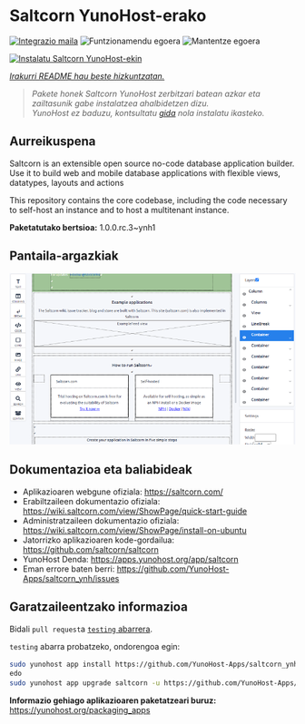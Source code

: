 <!--
Ohart ongi: README hau automatikoki sortu da <https://github.com/YunoHost/apps/tree/master/tools/readme_generator>ri esker
EZ editatu eskuz.
-->

# Saltcorn YunoHost-erako

[![Integrazio maila](https://dash.yunohost.org/integration/saltcorn.svg)](https://ci-apps.yunohost.org/ci/apps/saltcorn/) ![Funtzionamendu egoera](https://ci-apps.yunohost.org/ci/badges/saltcorn.status.svg) ![Mantentze egoera](https://ci-apps.yunohost.org/ci/badges/saltcorn.maintain.svg)

[![Instalatu Saltcorn YunoHost-ekin](https://install-app.yunohost.org/install-with-yunohost.svg)](https://install-app.yunohost.org/?app=saltcorn)

*[Irakurri README hau beste hizkuntzatan.](./ALL_README.md)*

> *Pakete honek Saltcorn YunoHost zerbitzari batean azkar eta zailtasunik gabe instalatzea ahalbidetzen dizu.*  
> *YunoHost ez baduzu, kontsultatu [gida](https://yunohost.org/install) nola instalatu ikasteko.*

## Aurreikuspena

Saltcorn is an extensible open source no-code database application builder. Use it to build web and mobile database applications with flexible views, datatypes, layouts and actions

This repository contains the core codebase, including the code necessary to self-host an instance and to host a multitenant instance.


**Paketatutako bertsioa:** 1.0.0.rc.3~ynh1

## Pantaila-argazkiak

![Saltcorn(r)en pantaila-argazkia](./doc/screenshots/builder_smaller.png)

## Dokumentazioa eta baliabideak

- Aplikazioaren webgune ofiziala: <https://saltcorn.com/>
- Erabiltzaileen dokumentazio ofiziala: <https://wiki.saltcorn.com/view/ShowPage/quick-start-guide>
- Administratzaileen dokumentazio ofiziala: <https://wiki.saltcorn.com/view/ShowPage/install-on-ubuntu>
- Jatorrizko aplikazioaren kode-gordailua: <https://github.com/saltcorn/saltcorn>
- YunoHost Denda: <https://apps.yunohost.org/app/saltcorn>
- Eman errore baten berri: <https://github.com/YunoHost-Apps/saltcorn_ynh/issues>

## Garatzaileentzako informazioa

Bidali `pull request`a [`testing` abarrera](https://github.com/YunoHost-Apps/saltcorn_ynh/tree/testing).

`testing` abarra probatzeko, ondorengoa egin:

```bash
sudo yunohost app install https://github.com/YunoHost-Apps/saltcorn_ynh/tree/testing --debug
edo
sudo yunohost app upgrade saltcorn -u https://github.com/YunoHost-Apps/saltcorn_ynh/tree/testing --debug
```

**Informazio gehiago aplikazioaren paketatzeari buruz:** <https://yunohost.org/packaging_apps>
